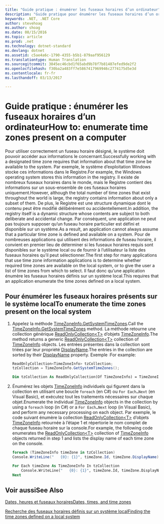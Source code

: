```yaml
---
title: "Guide pratique : énumérer les fuseaux horaires d’un ordinateur"
description: "Guide pratique pour énumérer les fuseaux horaires d’un ordinateur"
keywords: .NET, .NET Core
author: stevehoag
ms.author: shoag
ms.date: 08/15/2016
ms.topic: article
ms.prod: .net
ms.technology: dotnet-standard
ms.devlang: dotnet
ms.assetid: c5ae4a6c-1790-4355-b5b1-879aaf956129
ms.translationtype: Human Translation
ms.sourcegitcommit: 3845ec46cbd1f65abd9b78f7b81487efed9de2f2
ms.openlocfilehash: f30ba2a483ff7e5867417969946c2774175d5e3d
ms.contentlocale: fr-fr
ms.lasthandoff: 03/13/2017

---
```


# <a name="how-to-enumerate-time-zones-present-on-a-computer"></a><span data-ttu-id="03392-104">Guide pratique : énumérer les fuseaux horaires d’un ordinateur</span><span class="sxs-lookup"><span data-stu-id="03392-104">How to: enumerate time zones present on a computer</span></span>

<span data-ttu-id="03392-105">Pour utiliser correctement un fuseau horaire désigné, le système doit pouvoir accéder aux informations le concernant.</span><span class="sxs-lookup"><span data-stu-id="03392-105">Successfully working with a designated time zone requires that information about that time zone be available to the system.</span></span> <span data-ttu-id="03392-106">Par exemple, le système d’exploitation Windows stocke ces informations dans le Registre.</span><span class="sxs-lookup"><span data-stu-id="03392-106">For example, the Windows operating system stores this information in the registry.</span></span> <span data-ttu-id="03392-107">Il existe de nombreux fuseaux horaires dans le monde, mais le Registre contient des informations sur un sous-ensemble de ces fuseaux horaires uniquement.</span><span class="sxs-lookup"><span data-stu-id="03392-107">However, although the total number of time zones that exist throughout the world is large, the registry contains information about only a subset of them.</span></span> <span data-ttu-id="03392-108">De plus, le Registre est une structure dynamique dont le contenu peut être modifié délibérément ou accidentellement.</span><span class="sxs-lookup"><span data-stu-id="03392-108">In addition, the registry itself is a dynamic structure whose contents are subject to both deliberate and accidental change.</span></span> <span data-ttu-id="03392-109">Par conséquent, une application ne peut pas toujours supposer qu’un fuseau horaire particulier est défini et disponible sur un système.</span><span class="sxs-lookup"><span data-stu-id="03392-109">As a result, an application cannot always assume that a particular time zone is defined and available on a system.</span></span> <span data-ttu-id="03392-110">Pour de nombreuses applications qui utilisent des informations de fuseau horaire, il convient en premier lieu de déterminer si les fuseaux horaires requis sont disponibles sur le système local ou de fournir à l’utilisateur la liste des fuseaux horaires qu’il peut sélectionner.</span><span class="sxs-lookup"><span data-stu-id="03392-110">The first step for many applications that use time zone information applications is to determine whether required time zones are available on the local system, or to give the user a list of time zones from which to select.</span></span> <span data-ttu-id="03392-111">Il faut donc qu’une application énumère les fuseaux horaires définis sur un système local.</span><span class="sxs-lookup"><span data-stu-id="03392-111">This requires that an application enumerate the time zones defined on a local system.</span></span> 

## <a name="to-enumerate-the-time-zones-present-on-the-local-system"></a><span data-ttu-id="03392-112">Pour énumérer les fuseaux horaires présents sur le système local</span><span class="sxs-lookup"><span data-stu-id="03392-112">To enumerate the time zones present on the local system</span></span>

1. <span data-ttu-id="03392-113">Appelez la méthode [TimeZoneInfo.GetSystemTimeZones](xref:System.TimeZoneInfo.GetSystemTimeZones).</span><span class="sxs-lookup"><span data-stu-id="03392-113">Call the [TimeZoneInfo.GetSystemTimeZones](xref:System.TimeZoneInfo.GetSystemTimeZones) method.</span></span> <span data-ttu-id="03392-114">La méthode retourne une collection générique [ReadOnlyCollection&lt;T&gt;](xref:System.Collections.ObjectModel.ReadOnlyCollection%601) d’objets [TimeZoneInfo](xref:System.TimeZoneInfo).</span><span class="sxs-lookup"><span data-stu-id="03392-114">The method returns a generic [ReadOnlyCollection&lt;T&gt;](xref:System.Collections.ObjectModel.ReadOnlyCollection%601) collection of [TimeZoneInfo](xref:System.TimeZoneInfo) objects.</span></span> <span data-ttu-id="03392-115">Les entrées présentes dans la collection sont triées par leur propriété [DisplayName](xref:System.TimeZoneInfo.DisplayName).</span><span class="sxs-lookup"><span data-stu-id="03392-115">The entries in the collection are sorted by their [DisplayName](xref:System.TimeZoneInfo.DisplayName) property.</span></span> <span data-ttu-id="03392-116">Exemple :</span><span class="sxs-lookup"><span data-stu-id="03392-116">For example:</span></span>

    ```csharp
    ReadOnlyCollection<TimeZoneInfo> tzCollection;
    tzCollection = TimeZoneInfo.GetSystemTimeZones();
    ```

    ```vb
    Dim tzCollection As ReadOnlyCollection(Of TimeZoneInfo) = TimeZoneInfo.GetSystemTimeZones
    ```

2. <span data-ttu-id="03392-117">Énumérez les objets [TimeZoneInfo](xref:System.TimeZoneInfo) individuels qui figurent dans la collection en utilisant une boucle `foreach` (en C#) ou `For Each…Next` (en Visual Basic), et exécutez tout les traitements nécessaires sur chaque objet.</span><span class="sxs-lookup"><span data-stu-id="03392-117">Enumerate the individual [TimeZoneInfo](xref:System.TimeZoneInfo) objects in the collection by using a `foreach` loop (in C#) or a `For Each…Next` loop (in Visual Basic), and perform any necessary processing on each object.</span></span> <span data-ttu-id="03392-118">Par exemple, le code suivant énumère la collection [ReadOnlyCollection&lt;T&gt;](xref:System.Collections.ObjectModel.ReadOnlyCollection%601) d’objets [TimeZoneInfo](xref:System.TimeZoneInfo) retournée à l’étape 1 et répertorie le nom complet de chaque fuseau horaire sur la console.</span><span class="sxs-lookup"><span data-stu-id="03392-118">For example, the following code enumerates the [ReadOnlyCollection&lt;T&gt;](xref:System.Collections.ObjectModel.ReadOnlyCollection%601) collection of [TimeZoneInfo](xref:System.TimeZoneInfo) objects returned in step 1 and lists the display name of each time zone on the console.</span></span>

    ```csharp
    foreach (TimeZoneInfo timeZone in tzCollection)
    Console.WriteLine("   {0}: {1}", timeZone.Id, timeZone.DisplayName);
    ```

    ```vb
    For Each timeZone As TimeZoneInfo In tzCollection
        Console.WriteLine("   {0}: {1}", timeZone.Id, timeZone.DisplayName)
    Next
    ```

## <a name="see-also"></a><span data-ttu-id="03392-119">Voir aussi</span><span class="sxs-lookup"><span data-stu-id="03392-119">See Also</span></span>

[<span data-ttu-id="03392-120">Dates, heures et fuseaux horaires</span><span class="sxs-lookup"><span data-stu-id="03392-120">Dates, times, and time zones</span></span>](index.md)

[<span data-ttu-id="03392-121">Recherche des fuseaux horaires définis sur un système local</span><span class="sxs-lookup"><span data-stu-id="03392-121">Finding the time zones defined on a local system</span></span>](finding-the-time-zones-on-local-system.md)


